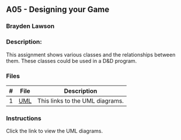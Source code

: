 ## A05 - Designing your Game
### Brayden Lawson
### Description:

This assignment shows various classes and the relationships between them. These classes could be used in a D&D program.

### Files

|   #   | File     | Description                      |
| :---: | -------- | -------------------------------- |
|   1   | [UML](https://github.com/bglawson1001/2143-OOP-Lawson/tree/main/Assignments/A05/UML) | This links to the UML diagrams. |


### Instructions

Click the link to view the UML diagrams.
